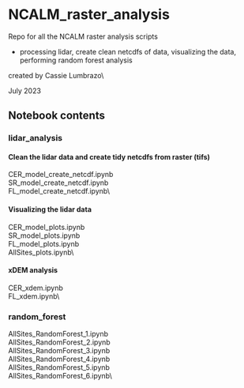 # NCALM_raster_analysis

Repo for all the NCALM raster analysis scripts
* processing lidar, create clean netcdfs of data, visualizing the data, performing random forest analysis 

created by Cassie Lumbrazo\

July 2023 



## Notebook contents 

### **lidar_analysis**
#### Clean the lidar data and create tidy netcdfs from raster (tifs)
CER_model_create_netcdf.ipynb\
SR_model_create_netcdf.ipynb\
FL_model_create_netcdf.ipynb\

#### Visualizing the lidar data 
CER_model_plots.ipynb\
SR_model_plots.ipynb\
FL_model_plots.ipynb\
AllSites_plots.ipynb\

#### xDEM analysis 
CER_xdem.ipynb\
FL_xdem.ipynb\

### **random_forest**
AllSites_RandomForest_1.ipynb\
AllSites_RandomForest_2.ipynb\
AllSites_RandomForest_3.ipynb\
AllSites_RandomForest_4.ipynb\
AllSites_RandomForest_5.ipynb\
AllSites_RandomForest_6.ipynb\
